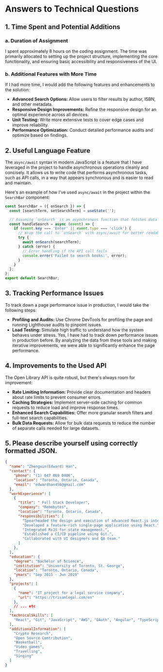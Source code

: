 # Answers to Technical Questions

## 1. Time Spent and Potential Additions

### a. Duration of Assignment
I spent approximately 8 hours on the coding assignment. The time was primarily allocated to setting up the project structure, implementing the core functionality, and ensuring basic accessibility and responsiveness of the UI.

### b. Additional Features with More Time
If I had more time, I would add the following features and enhancements to the solution:

- **Advanced Search Options:** Allow users to filter results by author, ISBN, and other metadata.
- **Responsive Design Improvements:** Refine the responsive design for an optimal experience across all devices.
- **Unit Testing:** Write more extensive tests to cover edge cases and improve reliability.
- **Performance Optimization:** Conduct detailed performance audits and optimize based on findings.

## 2. Useful Language Feature

The `async/await` syntax in modern JavaScript is a feature that I have leveraged in the project to handle asynchronous operations cleanly and concisely. It allows us to write code that performs asynchronous tasks, such as API calls, in a way that appears synchronous and is easier to read and maintain.

Here's an example of how I've used `async/await` in the project within the `SearchBar` component:

```javascript
const SearchBar = ({ onSearch }) => {
  const [searchTerm, setSearchTerm] = useState('');

  // Assuming `onSearch` is an asynchronous function that fetches data from an API
  const handleSearch = async (event) => {
    if (event.key === 'Enter' || event.type === 'click') {
      // Wrap the call to `onSearch` with async/await for better readability and error handling
      try {
        await onSearch(searchTerm);
      } catch (error) {
        // Error handling if the API call fails
        console.error('Failed to search books:', error);
      }
    }
  };
};
export default SearchBar;
```

## 3. Tracking Performance Issues
To track down a page performance issue in production, I would take the following steps:

- **Profiling and Audits:** Use Chrome DevTools for profiling the page and running Lighthouse audits to pinpoint issues.
- **Load Testing:** Simulate high traffic to understand how the system behaves under stress.
Yes, I have had to track down performance issues in production before. By analyzing the data from these tools and making iterative improvements, we were able to significantly enhance the page performance.

## 4. Improvements to the Used API
The Open Library API is quite robust, but there's always room for improvement:

- **Rate Limiting Information:** Provide clear documentation and headers about rate limits to prevent consumer errors.
- **Caching Strategies:** Implement server-side caching for common requests to reduce load and improve response times.
- **Enhanced Search Capabilities:** Offer more granular search filters and full-text search capabilities.
- **Bulk Data Requests:** Allow for bulk data requests to reduce the number of separate calls needed for large datasets.

## 5. Please describe yourself using correctly formatted JSON.
```json
{
  "name": "Zhengxin(Edward) Han",
  "contact": {
    "phone": "(1) 647 869 0406",
    "location": "Toronto, Ontario, Canada",
    "email": "edwardhan456@gmail.com"
  },
  "workExperience": [
    {
      "title": " Full Stack Developer",
      "company": "Remobytes",
      "location": "Toronto, Ontario, Canada",
      "responsibilities": [
        "Spearheaded the design and execution of advanced React.js interfaces.",
        "Developed a feature-rich single-page application using React.",
        "Integrated RxJS for state management.",
        "Established a CI/CD pipeline using Git.",
        "Collaborated with UI designers and QA team."
      ]
    },
  ],
  "education": {
    "degree": "Bachelor of Science",
    "institution": "University of Toronto, St. George",
    "location": "Toronto, Ontario, Canada",
    "years": "Sep 2015 - Jun 2019"
  },
  "projects": [
    {
      "name": "IT project for a legal service company",
      "url": "https://trisamlegal.com/en"
    },
    // ... etc
  ],
  "technicalSkills": [
    "React", "Git", "JavaScript", "AWS", "OAuth", "Angular", "TypeScript", "SQL", "HTML", "Docker", "Python"
  ],
  "additionalInformation": [
    "Crypto Research",
    "Open Source Contribution",
    "Basketball",
    "Video games",
    "Travelling",
    "Singing"
  ]
}
```
